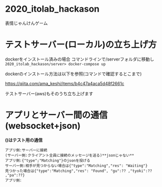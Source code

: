 # 2020_itolab_hackason
表情じゃんけんゲーム

# テストサーバー(ローカル)の立ち上げ方
dockerをインストール済みの場合
コマンドラインで/serverフォルダに移動し
```2020_itolab_hackason/server> docker-compose up```

dockerのインストール方法は以下を参照(コマンドで確認するとこまで)

https://qiita.com/ama_keshi/items/b4c47a4aca5d48f2661c

テストサーバー(aws)もそのうち立ち上げます

# アプリとサーバー間の通信(websocket+json)
**()はテスト用の通信**
```
アプリ側:サーバーに接続
(サーバー側:クライアント全員に接続のメッセージを送る)**jsonじゃない**
アプリ側:{"type";"Matching"}のjsonを投げる
サーバー側:相手が見つからない場合は{"type":"Matching","res": "Waiting"}
見つかった場合は{"type":"Matching","res": "Found", "gu":?? ,"tyoki":?? ,"pa":??}
アプリ側:
```
